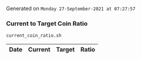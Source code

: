 Generated on `Monday 27-September-2021 at 07:27:57`

### Current to Target Coin Ratio
`current_coin_ratio.sh`

Date|Current|Target|Ratio
---|---|---|---

